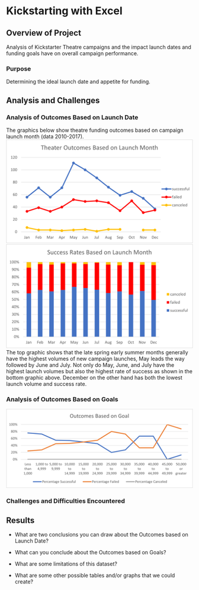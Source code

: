 # Kickstarting with Excel

## Overview of Project
Analysis of Kickstarter Theatre campaigns and the impact launch dates and funding goals have on overall campaign performance. 
### Purpose
Determining the ideal launch date and appetite for funding.  
## Analysis and Challenges

### Analysis of Outcomes Based on Launch Date
The graphics below show theatre funding outcomes based on campaign launch month (data 2010-2017). 
![](Resources/Theater_Outcomes_vs_Launch.png)
![](Resources/Success_Rates_Based_on_Launch_Date.png)
The top graphic shows that the late spring early summer months generally have the highest volumes of new campaign launches, May leads the way followed by June and July. Not only do May, June, and July have the highest launch volumes but also the highest rate of success as shown in the bottom graphic above. December on the other hand has both the lowest launch volume and success rate.
### Analysis of Outcomes Based on Goals
![](Resources/Outcomes_vs_Goals.png)

### Challenges and Difficulties Encountered

## Results

- What are two conclusions you can draw about the Outcomes based on Launch Date?

- What can you conclude about the Outcomes based on Goals?

- What are some limitations of this dataset?

- What are some other possible tables and/or graphs that we could create?
